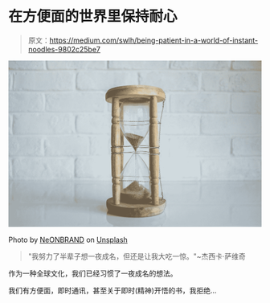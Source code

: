 # 在方便面的世界里保持耐心

> 原文：<https://medium.com/swlh/being-patient-in-a-world-of-instant-noodles-9802c25be7>

![](img/24a57a1f798233cdaec1872113e9fc8f.png)

Photo by [NeONBRAND](https://unsplash.com/@neonbrand?utm_source=medium&utm_medium=referral) on [Unsplash](https://unsplash.com?utm_source=medium&utm_medium=referral)

> "我努力了半辈子想一夜成名，但还是让我大吃一惊。"~杰西卡·萨维奇

作为一种全球文化，我们已经习惯了一夜成名的想法。

我们有方便面，即时通讯，甚至关于即时(精神)开悟的书，我拒绝…